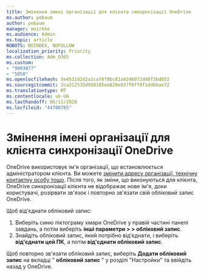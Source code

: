 ```yaml
---
title: Змінення імені організації для клієнта синхронізації OneDrive
ms.author: pebaum
author: pebaum
manager: mnirkhe
ms.audience: Admin
ms.topic: article
ROBOTS: NOINDEX, NOFOLLOW
localization_priority: Priority
ms.collection: Adm_O365
ms.custom:
- "9003077"
- "5850"
ms.openlocfilehash: 5e4531d2d2a1ca78f8bc81a9246072dd6f3bd852
ms.sourcegitcommit: 3ca312535d950105ee829e037f0ff8f1ddbbae72
ms.translationtype: MT
ms.contentlocale: uk-UA
ms.lasthandoff: 06/11/2020
ms.locfileid: "44708765"
---
```

# <a name="change-the-organization-name-for-the-onedrive-sync-client"></a>Змінення імені організації для клієнта синхронізації OneDrive

OneDrive використовує ім'я організації, що встановлюється адміністратором клієнта.  Ви можете [змінити адресу організації, технічну контактну особу тощо](https://docs.microsoft.com/microsoft-365/admin/manage/change-address-contact-and-more). Після того, як зміни, що виконуються для клієнта, OneDrive синхронізації клієнта не відображає нове ім'я, доки користувачі, розірвати зв'язок і повторно зв'язати свій обліковий запис OneDrive.

Щоб від'єднати обліковий запис:

1. Виберіть синю піктограму хмари OneDrive у правій частині панелі завдань, а потім виберіть **інші параметри > > обліковий запис**.
2. Знайдіть обліковий запис, який потрібно від'єднати, і виберіть **від'єднати цей ПК**, а потім **від'єднати обліковий запис**.

Щоб повторно зв'язати обліковий запис, виберіть **Додати обліковий запис** на вкладці " **обліковий запис** " у розділі "Настройки" та ввійдіть назад у OneDrive.